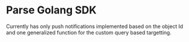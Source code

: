 # Parse Golang SDK

Currently has only push notifications implemented based on the object Id and one generalized function for the custom query based targetting.